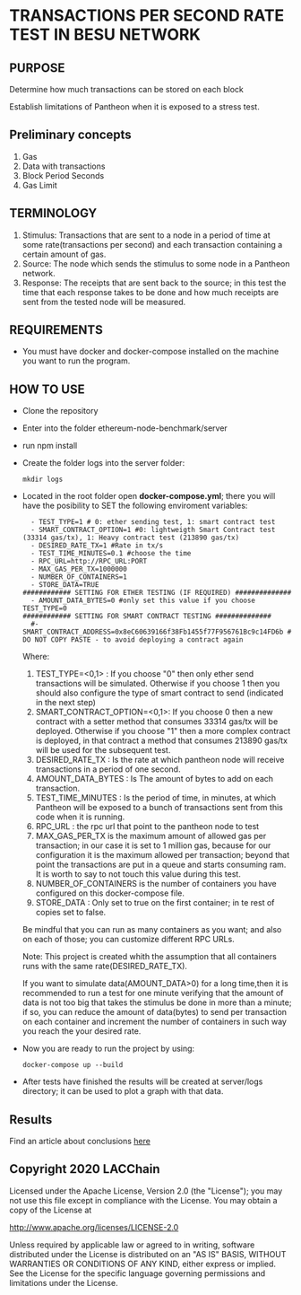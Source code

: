 
# TRANSACTIONS PER SECOND RATE TEST IN BESU NETWORK

## PURPOSE

<p>Determine how much transactions can be stored on each block
</p>
<p> Establish limitations of Pantheon when it is exposed to a stress test.</p>


## Preliminary concepts

1. Gas
2. Data with transactions
3. Block Period Seconds
4. Gas Limit

## TERMINOLOGY

1. Stimulus: Transactions that are sent to a node in a period of time at some rate(transactions per second) and each transaction containing a certain amount of gas.
2. Source: The node which sends the stimulus to some node in a Pantheon network.
3. Response: The receipts that are sent back to the source; in this test the time that each response takes to be done and how much receipts are sent from the tested node will be measured.

## REQUIREMENTS

* You must have docker and docker-compose installed on the machine you want to run the program.

## HOW TO USE

* Clone the repository
* Enter into the folder ethereum-node-benchmark/server
* run npm install
* Create the folder logs into the server folder:

    ```shell
    mkdir logs
    ```

* Located in the root folder open **docker-compose.yml**; there you will have the posibility to SET the following enviroment variables:

    ```shell
      - TEST_TYPE=1 # 0: ether sending test, 1: smart contract test
      - SMART_CONTRACT_OPTION=1 #0: lightweigth Smart Contract test (33314 gas/tx), 1: Heavy contract test (213890 gas/tx)
      - DESIRED_RATE_TX=1 #Rate in tx/s
      - TEST_TIME_MINUTES=0.1 #choose the time
      - RPC_URL=http://RPC_URL:PORT
      - MAX_GAS_PER_TX=1000000
      - NUMBER_OF_CONTAINERS=1
      - STORE_DATA=TRUE
    ############ SETTING FOR ETHER TESTING (IF REQUIRED) ##############      
      - AMOUNT_DATA_BYTES=0 #only set this value if you choose TEST_TYPE=0
    ############ SETTING FOR SMART CONTRACT TESTING ##############
      #- SMART_CONTRACT_ADDRESS=0x8eC60639166f38Fb1455f77F956761Bc9c14FD6b # DO NOT COPY PASTE - to avoid deploying a contract again
    ```
    
    Where: 
    1. TEST_TYPE=<0,1> : If you choose "0" then only ether send transactions will be simulated. Otherwise if you choose 1 then you should also configure the type of smart contract to send (indicated in the next step)
    1. SMART_CONTRACT_OPTION=<0,1>: If you choose 0 then a new contract with a setter method that consumes 33314 gas/tx will be deployed. Otherwise if you choose "1" then a more complex contract is deployed, in that contract a method that consumes 213890 gas/tx will be used for the subsequent test.
    1. DESIRED_RATE_TX : Is the rate at which pantheon node will receive transactions in a period of one second.
    1. AMOUNT_DATA_BYTES : Is The amount of bytes to add on each transaction.
    1. TEST_TIME_MINUTES :  Is the period of time, in minutes, at which Pantheon will be exposed to a bunch of transactions sent from this code when it is running.
    1. RPC_URL : the rpc url that point to the pantheon node to test
    1. MAX_GAS_PER_TX is the maximum amount of allowed gas per transaction; in our case it is set to 1 million gas, because for our configuration it is the maximum allowed per transaction; beyond that point the transactions are put in a queue and starts consuming ram. It is worth to say to not touch this value during this test.
    1. NUMBER_OF_CONTAINERS is the number of containers you have configured on this docker-compose file.
    1. STORE_DATA : Only set to true on the first container; in te rest of copies set to false.

    Be mindful that you can run as many containers as you want; and also on each of those; you can customize
    different RPC URLs.

    Note: This project is created whith the assumption that all containers runs with the same rate(DESIRED_RATE_TX).

    If you want to simulate data(AMOUNT_DATA>0) for a long time,then it is recommended to run a test for one minute verifying that the amount of data is not too big that takes the stimulus be done in more than a minute; if so, you can reduce the amount of data(bytes) to send per transaction on each container and increment the number of containers in such way you reach the your desired rate.

* Now you are ready to run the project by using:

    ```shell
    docker-compose up --build
    ```

* After tests have finished the results will be created at server/logs directory; it can be used to plot a graph with that data.

## Results

Find an article about conclusions <a href="https://medium.com/everis-blockchain/key-considerations-when-configuring-private-ethereum-networks-15c63f50f23a">here</a>

## Copyright 2020 LACChain

Licensed under the Apache License, Version 2.0 (the "License");
you may not use this file except in compliance with the License.
You may obtain a copy of the License at

http://www.apache.org/licenses/LICENSE-2.0

Unless required by applicable law or agreed to in writing, software
distributed under the License is distributed on an "AS IS" BASIS,
WITHOUT WARRANTIES OR CONDITIONS OF ANY KIND, either express or implied.
See the License for the specific language governing permissions and
limitations under the License.
